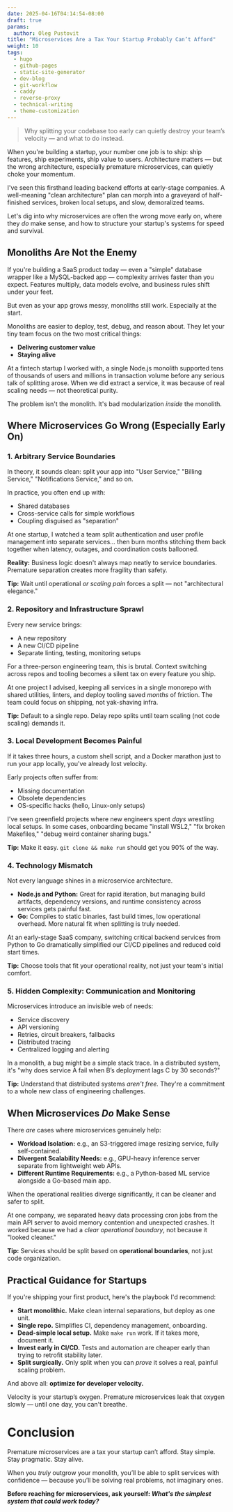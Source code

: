 ```yaml
---
date: 2025-04-16T04:14:54-08:00
draft: true
params:
  author: Oleg Pustovit
title: "Microservices Are a Tax Your Startup Probably Can’t Afford"
weight: 10
tags:
  - hugo
  - github-pages
  - static-site-generator
  - dev-blog
  - git-workflow
  - caddy
  - reverse-proxy
  - technical-writing
  - theme-customization
---
```


> Why splitting your codebase too early can quietly destroy your team’s velocity — and what to do instead.

When you're building a startup, your number one job is to ship: ship features, ship experiments, ship value to users. Architecture matters — but the wrong architecture, especially premature microservices, can quietly choke your momentum.

I've seen this firsthand leading backend efforts at early-stage companies. A well-meaning "clean architecture" plan can morph into a graveyard of half-finished services, broken local setups, and slow, demoralized teams.

Let's dig into why microservices are often the wrong move early on, where they _do_ make sense, and how to structure your startup's systems for speed and survival.

## Monoliths Are Not the Enemy

If you're building a SaaS product today — even a "simple" database wrapper like a MySQL-backed app — complexity arrives faster than you expect. Features multiply, data models evolve, and business rules shift under your feet.

But even as your app grows messy, monoliths still work. Especially at the start.

Monoliths are easier to deploy, test, debug, and reason about. They let your tiny team focus on the two most critical things:

- **Delivering customer value**
- **Staying alive**

At a fintech startup I worked with, a single Node.js monolith supported tens of thousands of users and millions in transaction volume before any serious talk of splitting arose. When we did extract a service, it was because of real scaling needs — not theoretical purity.

The problem isn't the monolith. It's bad modularization _inside_ the monolith.

## Where Microservices Go Wrong (Especially Early On)

### 1. Arbitrary Service Boundaries

In theory, it sounds clean: split your app into "User Service," "Billing Service," "Notifications Service," and so on.

In practice, you often end up with:

- Shared databases
- Cross-service calls for simple workflows
- Coupling disguised as "separation"

At one startup, I watched a team split authentication and user profile management into separate services... then burn months stitching them back together when latency, outages, and coordination costs ballooned.

**Reality:** Business logic doesn't always map neatly to service boundaries. Premature separation creates more fragility than safety.

**Tip:** Wait until operational _or scaling pain_ forces a split — not "architectural elegance."

### 2. Repository and Infrastructure Sprawl

Every new service brings:

- A new repository
- A new CI/CD pipeline
- Separate linting, testing, monitoring setups

For a three-person engineering team, this is brutal. Context switching across repos and tooling becomes a silent tax on every feature you ship.

At one project I advised, keeping all services in a single monorepo with shared utilities, linters, and deploy tooling saved _months_ of friction. The team could focus on shipping, not yak-shaving infra.

**Tip:** Default to a single repo. Delay repo splits until team scaling (not code scaling) demands it.

### 3. Local Development Becomes Painful

If it takes three hours, a custom shell script, and a Docker marathon just to run your app locally, you've already lost velocity.

Early projects often suffer from:

- Missing documentation
- Obsolete dependencies
- OS-specific hacks (hello, Linux-only setups)

I've seen greenfield projects where new engineers spent _days_ wrestling local setups. In some cases, onboarding became "install WSL2," "fix broken Makefiles," "debug weird container sharing bugs."

**Tip:** Make it easy. `git clone && make run` should get you 90% of the way.

### 4. Technology Mismatch

Not every language shines in a microservice architecture.

- **Node.js and Python:** Great for rapid iteration, but managing build artifacts, dependency versions, and runtime consistency across services gets painful fast.
- **Go:** Compiles to static binaries, fast build times, low operational overhead. More natural fit when splitting is truly needed.

At an early-stage SaaS company, switching critical backend services from Python to Go dramatically simplified our CI/CD pipelines and reduced cold start times.

**Tip:** Choose tools that fit your operational reality, not just your team's initial comfort.

### 5. Hidden Complexity: Communication and Monitoring

Microservices introduce an invisible web of needs:

- Service discovery
- API versioning
- Retries, circuit breakers, fallbacks
- Distributed tracing
- Centralized logging and alerting

In a monolith, a bug might be a simple stack trace. In a distributed system, it's "why does service A fail when B’s deployment lags C by 30 seconds?"

**Tip:** Understand that distributed systems _aren't free._ They're a commitment to a whole new class of engineering challenges.

## When Microservices _Do_ Make Sense

There _are_ cases where microservices genuinely help:

- **Workload Isolation:** e.g., an S3-triggered image resizing service, fully self-contained.
- **Divergent Scalability Needs:** e.g., GPU-heavy inference server separate from lightweight web APIs.
- **Different Runtime Requirements:** e.g., a Python-based ML service alongside a Go-based main app.

When the operational realities diverge significantly, it can be cleaner and safer to split.

At one company, we separated heavy data processing cron jobs from the main API server to avoid memory contention and unexpected crashes. It worked because we had a _clear operational boundary_, not because it "looked cleaner."

**Tip:** Services should be split based on **operational boundaries**, not just code organization.

## Practical Guidance for Startups

If you're shipping your first product, here's the playbook I'd recommend:

- **Start monolithic.** Make clean internal separations, but deploy as one unit.
- **Single repo.** Simplifies CI, dependency management, onboarding.
- **Dead-simple local setup.** Make `make run` work. If it takes more, document it.
- **Invest early in CI/CD.** Tests and automation are cheaper early than trying to retrofit stability later.
- **Split surgically.** Only split when you can _prove_ it solves a real, painful scaling problem.

And above all: **optimize for developer velocity.**

Velocity is your startup’s oxygen. Premature microservices leak that oxygen slowly — until one day, you can't breathe.

# Conclusion

Premature microservices are a tax your startup can’t afford. Stay simple. Stay pragmatic. Stay alive.

When you _truly_ outgrow your monolith, you’ll be able to split services with confidence — because you’ll be solving real problems, not imaginary ones.

**Before reaching for microservices, ask yourself: _What's the simplest system that could work today?_**
